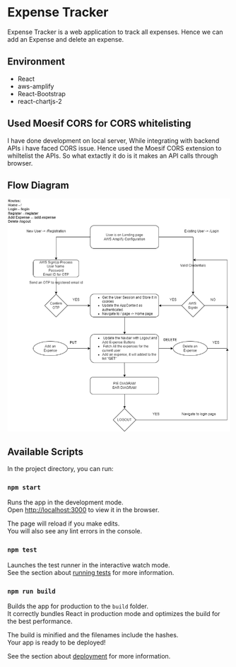 # Expense Tracker

Expense Tracker is a web application to track all expenses. Hence we can add an Expense and delete an expense.

## Environment

- React
- aws-amplify
- React-Bootstrap
- react-chartjs-2

## Used Moesif CORS for CORS whitelisting

I have done development on local server, While integrating with backend APIs i have faced CORS issue. Hence used the Moesif CORS extension to whiltelist the APIs.
So what extactly it do is it makes an API calls through browser.

## Flow Diagram

![alt text](https://github.com/nagendragandla001/expense-tracker/blob/main/public/expense-tracker.png?raw=true)

## Available Scripts

In the project directory, you can run:

### `npm start`

Runs the app in the development mode.\
Open [http://localhost:3000](http://localhost:3000) to view it in the browser.

The page will reload if you make edits.\
You will also see any lint errors in the console.

### `npm test`

Launches the test runner in the interactive watch mode.\
See the section about [running tests](https://facebook.github.io/create-react-app/docs/running-tests) for more information.

### `npm run build`

Builds the app for production to the `build` folder.\
It correctly bundles React in production mode and optimizes the build for the best performance.

The build is minified and the filenames include the hashes.\
Your app is ready to be deployed!

See the section about [deployment](https://facebook.github.io/create-react-app/docs/deployment) for more information.
